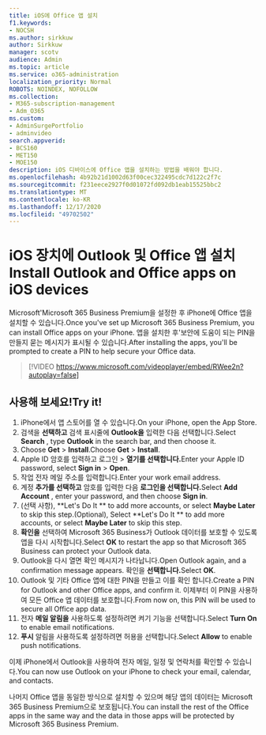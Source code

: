 ```yaml
---
title: iOS에 Office 앱 설치
f1.keywords:
- NOCSH
ms.author: sirkkuw
author: Sirkkuw
manager: scotv
audience: Admin
ms.topic: article
ms.service: o365-administration
localization_priority: Normal
ROBOTS: NOINDEX, NOFOLLOW
ms.collection:
- M365-subscription-management
- Adm_O365
ms.custom:
- AdminSurgePortfolio
- adminvideo
search.appverid:
- BCS160
- MET150
- MOE150
description: iOS 디바이스에 Office 앱을 설치하는 방법을 배워야 합니다.
ms.openlocfilehash: 4b92b21d1002d63f00cec322495cdc7d122c2f7c
ms.sourcegitcommit: f231eece2927f0d01072fd092db1eab15525bbc2
ms.translationtype: MT
ms.contentlocale: ko-KR
ms.lasthandoff: 12/17/2020
ms.locfileid: "49702502"
---
```

# <a name="install-outlook-and-office-apps-on-ios-devices"></a><span data-ttu-id="4e6be-103">iOS 장치에 Outlook 및 Office 앱 설치</span><span class="sxs-lookup"><span data-stu-id="4e6be-103">Install Outlook and Office apps on iOS devices</span></span>

<span data-ttu-id="4e6be-104">Microsoft&#39;Microsoft 365 Business Premium을 설정한 후 iPhone에 Office 앱을 설치할 수 있습니다.</span><span class="sxs-lookup"><span data-stu-id="4e6be-104">Once you&#39;ve set up Microsoft 365 Business Premium, you can install Office apps on your iPhone.</span></span> <span data-ttu-id="4e6be-105">앱을 설치한 후&#39;보안에 도움이 되는 PIN을 만들지 묻는 메시지가 표시될 수 있습니다.</span><span class="sxs-lookup"><span data-stu-id="4e6be-105">After installing the apps, you&#39;ll be prompted to create a PIN to help secure your Office data.</span></span>

> [!VIDEO https://www.microsoft.com/videoplayer/embed/RWee2n?autoplay=false]

## <a name="try-it"></a><span data-ttu-id="4e6be-106">사용해 보세요!</span><span class="sxs-lookup"><span data-stu-id="4e6be-106">Try it!</span></span>

1. <span data-ttu-id="4e6be-107">iPhone에서 앱 스토어를 열 수 있습니다.</span><span class="sxs-lookup"><span data-stu-id="4e6be-107">On your iPhone, open the App Store.</span></span>
2. <span data-ttu-id="4e6be-108">검색을  **선택하고** 검색 표시줄에  **Outlook을** 입력한 다음 선택합니다.</span><span class="sxs-lookup"><span data-stu-id="4e6be-108">Select  **Search** , type  **Outlook** in the search bar, and then choose it.</span></span>
3. <span data-ttu-id="4e6be-109">Choose **Get**   >   **Install**.</span><span class="sxs-lookup"><span data-stu-id="4e6be-109">Choose  **Get**  >  **Install**.</span></span>
4. <span data-ttu-id="4e6be-110">Apple ID 암호를 입력하고 로그인   >   **열기를 선택합니다.**</span><span class="sxs-lookup"><span data-stu-id="4e6be-110">Enter your Apple ID password, select **Sign in** >  **Open**.</span></span>
5. <span data-ttu-id="4e6be-111">작업 전자 메일 주소를 입력합니다.</span><span class="sxs-lookup"><span data-stu-id="4e6be-111">Enter your work email address.</span></span>
6. <span data-ttu-id="4e6be-112">계정 **추가를 선택하고** 암호를 입력한 다음 **로그인을 선택합니다.**</span><span class="sxs-lookup"><span data-stu-id="4e6be-112">Select  **Add Account** , enter your password, and then choose  **Sign in**.</span></span>
7. <span data-ttu-id="4e6be-113">(선택 사항), \*\*Let's Do It \*\* to add more accounts, or select  **Maybe Later**  to skip this step.</span><span class="sxs-lookup"><span data-stu-id="4e6be-113">(Optional), Select  \*\*Let's Do It \*\* to add more accounts, or select  **Maybe Later**  to skip this step.</span></span>
8. <span data-ttu-id="4e6be-114">**확인을** 선택하여 Microsoft 365 Business가 Outlook 데이터를 보호할 수 있도록 앱을 다시 시작합니다.</span><span class="sxs-lookup"><span data-stu-id="4e6be-114">Select  **OK** to restart the app so that Microsoft 365 Business  can protect your Outlook data.</span></span>
9. <span data-ttu-id="4e6be-115">Outlook을 다시 열면 확인 메시지가 나타납니다.</span><span class="sxs-lookup"><span data-stu-id="4e6be-115">Open Outlook again, and a confirmation message appears.</span></span> <span data-ttu-id="4e6be-116">확인을 **선택합니다.**</span><span class="sxs-lookup"><span data-stu-id="4e6be-116">Select  **OK**.</span></span>
10. <span data-ttu-id="4e6be-117">Outlook 및 기타 Office 앱에 대한 PIN을 만들고 이를 확인 합니다.</span><span class="sxs-lookup"><span data-stu-id="4e6be-117">Create a PIN for Outlook and other Office apps, and confirm it.</span></span> <span data-ttu-id="4e6be-118">이제부터 이 PIN을 사용하여 모든 Office 앱 데이터를 보호합니다.</span><span class="sxs-lookup"><span data-stu-id="4e6be-118">From now on, this PIN will be used to secure all Office app data.</span></span>
11. <span data-ttu-id="4e6be-119">전자  **메일 알림을**  사용하도록 설정하려면 켜기 기능을 선택합니다.</span><span class="sxs-lookup"><span data-stu-id="4e6be-119">Select  **Turn On**  to enable email notifications.</span></span>
12. <span data-ttu-id="4e6be-120">**푸시** 알림을 사용하도록 설정하려면 허용을 선택합니다.</span><span class="sxs-lookup"><span data-stu-id="4e6be-120">Select  **Allow** to enable push notifications.</span></span>

<span data-ttu-id="4e6be-121">이제 iPhone에서 Outlook을 사용하여 전자 메일, 일정 및 연락처를 확인할 수 있습니다.</span><span class="sxs-lookup"><span data-stu-id="4e6be-121">You can now use Outlook on your iPhone to check your email, calendar, and contacts.</span></span>

<span data-ttu-id="4e6be-122">나머지 Office 앱을 동일한 방식으로 설치할 수 있으며 해당 앱의 데이터는 Microsoft 365 Business Premium으로 보호됩니다.</span><span class="sxs-lookup"><span data-stu-id="4e6be-122">You can install the rest of the Office apps in the same way and the data in those apps will be protected by Microsoft 365 Business Premium.</span></span>